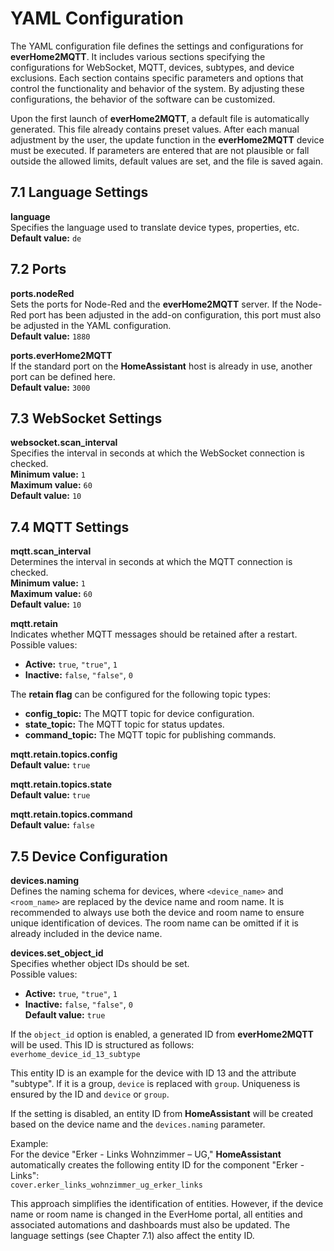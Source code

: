 # YAML Configuration

The YAML configuration file defines the settings and configurations for **everHome2MQTT**. It includes various sections specifying the configurations for WebSocket, MQTT, devices, subtypes, and device exclusions. Each section contains specific parameters and options that control the functionality and behavior of the system. By adjusting these configurations, the behavior of the software can be customized.

Upon the first launch of **everHome2MQTT**, a default file is automatically generated. This file already contains preset values. After each manual adjustment by the user, the update function in the **everHome2MQTT** device must be executed. If parameters are entered that are not plausible or fall outside the allowed limits, default values are set, and the file is saved again.

## 7.1 Language Settings

**language**  
Specifies the language used to translate device types, properties, etc.  
**Default value:** `de`

## 7.2 Ports

**ports.nodeRed**  
Sets the ports for Node-Red and the **everHome2MQTT** server. If the Node-Red port has been adjusted in the add-on configuration, this port must also be adjusted in the YAML configuration.  
**Default value:** `1880`

**ports.everHome2MQTT**  
If the standard port on the **HomeAssistant** host is already in use, another port can be defined here.  
**Default value:** `3000`

## 7.3 WebSocket Settings

**websocket.scan_interval**  
Specifies the interval in seconds at which the WebSocket connection is checked.  
**Minimum value:** `1`  
**Maximum value:** `60`  
**Default value:** `10`

## 7.4 MQTT Settings

**mqtt.scan_interval**  
Determines the interval in seconds at which the MQTT connection is checked.  
**Minimum value:** `1`  
**Maximum value:** `60`  
**Default value:** `10`

**mqtt.retain**  
Indicates whether MQTT messages should be retained after a restart.  
Possible values:  
- **Active:** `true`, `"true"`, `1`  
- **Inactive:** `false`, `"false"`, `0`

The **retain flag** can be configured for the following topic types:  
- **config_topic:** The MQTT topic for device configuration.  
- **state_topic:** The MQTT topic for status updates.  
- **command_topic:** The MQTT topic for publishing commands.

**mqtt.retain.topics.config**  
**Default value:** `true`

**mqtt.retain.topics.state**  
**Default value:** `true`

**mqtt.retain.topics.command**  
**Default value:** `false`

## 7.5 Device Configuration

**devices.naming**  
Defines the naming schema for devices, where `<device_name>` and `<room_name>` are replaced by the device name and room name. It is recommended to always use both the device and room name to ensure unique identification of devices. The room name can be omitted if it is already included in the device name.

**devices.set_object_id**  
Specifies whether object IDs should be set.  
Possible values:  
- **Active:** `true`, `"true"`, `1`  
- **Inactive:** `false`, `"false"`, `0`  
**Default value:** `true`

If the `object_id` option is enabled, a generated ID from **everHome2MQTT** will be used. This ID is structured as follows:  
`everhome_device_id_13_subtype`

This entity ID is an example for the device with ID 13 and the attribute "subtype". If it is a group, `device` is replaced with `group`. Uniqueness is ensured by the ID and `device` or `group`.

If the setting is disabled, an entity ID from **HomeAssistant** will be created based on the device name and the `devices.naming` parameter.

Example:  
For the device "Erker - Links Wohnzimmer – UG," **HomeAssistant** automatically creates the following entity ID for the component "Erker - Links":  
`cover.erker_links_wohnzimmer_ug_erker_links`

This approach simplifies the identification of entities. However, if the device name or room name is changed in the EverHome portal, all entities and associated automations and dashboards must also be updated. The language settings (see Chapter 7.1) also affect the entity ID.

